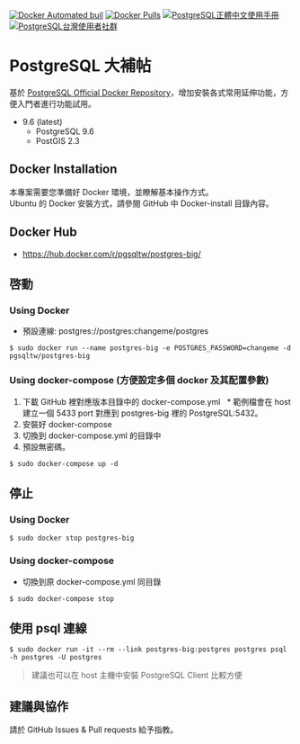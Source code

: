 [![Docker Automated buil](https://img.shields.io/docker/automated/pgsqltw/postgres-big.svg)](https://hub.docker.com/r/pgsqltw/postgres-big/)
[![Docker Pulls](https://img.shields.io/docker/pulls/pgsqltw/postgres-big.svg)](https://hub.docker.com/r/pgsqltw/postgres-big/)
[![PostgreSQL正體中文使用手冊](https://img.shields.io/badge/%E6%AD%A3%E9%AB%94%E4%B8%AD%E6%96%87%E4%BD%BF%E7%94%A8%E6%89%8B%E5%86%8A-PostgreSQL-blue.svg)](https://www.gitbook.com/book/pgsql-tw/documents/details)
[![PostgreSQL台灣使用者社群](https://img.shields.io/badge/台灣使用者社群-PostgreSQL-blue.svg)](https://pgsql-tw.github.io)

# PostgreSQL 大補帖
基於 [PostgreSQL Official Docker Repository](https://hub.docker.com/_/postgres/)，增加安裝各式常用延伸功能，方便入門者進行功能試用。

* 9.6 (latest)
   * PostgreSQL 9.6
   * PostGIS 2.3

## Docker Installation
本專案需要您準備好 Docker 環境，並瞭解基本操作方式。\
Ubuntu 的 Docker 安裝方式，請參閱 GitHub 中 Docker-install 目錄內容。

## Docker Hub
* https://hub.docker.com/r/pgsqltw/postgres-big/

## 啓動
### Using Docker
* 預設連線: postgres://postgres:changeme/postgres
```
$ sudo docker run --name postgres-big -e POSTGRES_PASSWORD=changeme -d pgsqltw/postgres-big
```
### Using docker-compose (方便設定多個 docker 及其配置參數)
1. 下載 GitHub 裡對應版本目錄中的 docker-compose.yml
   * 範例檔會在 host 建立一個 5433 port 對應到 postgres-big 裡的 PostgreSQL:5432。
2. 安裝好 docker-compose
3. 切換到 docker-compose.yml 的目錄中
4. 預設無密碼。

```
$ sudo docker-compose up -d
```

## 停止
### Using Docker
```
$ sudo docker stop postgres-big
```

### Using docker-compose
* 切換到原 docker-compose.yml 同目錄
```
$ sudo docker-compose stop
```

## 使用 psql 連線
```
$ sudo docker run -it --rm --link postgres-big:postgres postgres psql -h postgres -U postgres
```
> 建議也可以在 host 主機中安裝 PostgreSQL Client 比較方便

## 建議與協作
請於 GitHub Issues & Pull requests 給予指教。
